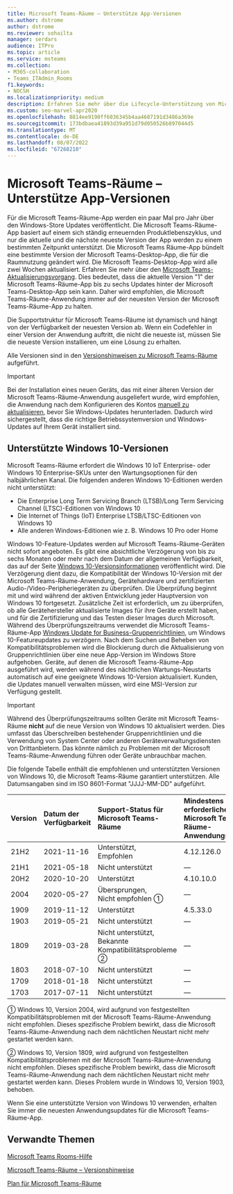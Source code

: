 ```yaml
---
title: Microsoft Teams-Räume – Unterstütze App-Versionen
ms.author: dstrome
author: dstrome
ms.reviewer: sohailta
manager: serdars
audience: ITPro
ms.topic: article
ms.service: msteams
ms.collection:
- M365-collaboration
- Teams_ITAdmin_Rooms
f1.keywords:
- NOCSH
ms.localizationpriority: medium
description: Erfahren Sie mehr über die Lifecycle-Unterstützung von Microsoft Teams-Räume, einschließlich der Struktur und der Phasen der dynamischen Unterstützung.
ms.custom: seo-marvel-apr2020
ms.openlocfilehash: 8814ee9190ff6036345b4aa4607191d3486a369e
ms.sourcegitcommit: 173bdbaea41893d39a951d79d050526b897044d5
ms.translationtype: MT
ms.contentlocale: de-DE
ms.lasthandoff: 08/07/2022
ms.locfileid: "67268210"
---
```

# <a name="microsoft-teams-rooms-app-version-support"></a>Microsoft Teams-Räume – Unterstütze App-Versionen
 
Für die Microsoft Teams-Räume-App werden ein paar Mal pro Jahr über den Windows-Store Updates veröffentlicht. Die Microsoft Teams-Räume-App basiert auf einem sich ständig erneuernden Produktlebenszyklus, und nur die aktuelle und die nächste neueste Version der App werden zu einem bestimmten Zeitpunkt unterstützt. Die Microsoft Teams Räume-App bündelt eine bestimmte Version der Microsoft Teams-Desktop-App, die für die Raumnutzung geändert wird. Die Microsoft Teams-Desktop-App wird alle zwei Wochen aktualisiert. Erfahren Sie mehr über den [Microsoft Teams-Aktualisierungsvorgang](../teams-client-update.md). Dies bedeutet, dass die aktuelle Version "1" der Microsoft Teams-Räume-App bis zu sechs Updates hinter der Microsoft Teams-Desktop-App sein kann. Daher wird empfohlen, die Microsoft Teams-Räume-Anwendung immer auf der neuesten Version der Microsoft Teams-Räume-App zu halten. 

Die Supportstruktur für Microsoft Teams-Räume ist dynamisch und hängt von der Verfügbarkeit der neuesten Version ab. Wenn ein Codefehler in einer Version der Anwendung auftritt, die nicht die neueste ist, müssen Sie die neueste Version installieren, um eine Lösung zu erhalten.

Alle Versionen sind in den [Versionshinweisen zu Microsoft Teams-Räume](rooms-release-note.md) aufgeführt.

> [!IMPORTANT]
> Bei der Installation eines neuen Geräts, das mit einer älteren Version der Microsoft Teams-Räume-Anwendung ausgeliefert wurde, wird empfohlen, die Anwendung nach dem Konfigurieren des Kontos [manuell zu aktualisieren](manual-update.md), bevor Sie Windows-Updates herunterladen. Dadurch wird sichergestellt, dass die richtige Betriebssystemversion und Windows-Updates auf Ihrem Gerät installiert sind.  

## <a name="windows-10-release-support"></a>Unterstützte Windows 10-Versionen

Microsoft Teams-Räume erfordert die Windows 10 IoT Enterprise- oder Windows 10 Enterprise-SKUs unter den Wartungsoptionen für den halbjährlichen Kanal. Die folgenden anderen Windows 10-Editionen werden nicht unterstützt:

- Die Enterprise Long Term Servicing Branch (LTSB)/Long Term Servicing Channel (LTSC)-Editionen von Windows 10
- Die Internet of Things (IoT) Enterprise LTSB/LTSC-Editionen von Windows 10
- Alle anderen Windows-Editionen wie z. B. Windows 10 Pro oder Home

Windows 10-Feature-Updates werden auf Microsoft Teams-Räume-Geräten nicht sofort angeboten. Es gibt eine absichtliche Verzögerung von bis zu sechs Monaten oder mehr nach dem Datum der allgemeinen Verfügbarkeit, das auf der Seite [Windows 10-Versionsinformationen](/windows/release-information/) veröffentlicht wird. Die Verzögerung dient dazu, die Kompatibilität der Windows 10-Version mit der Microsoft Teams-Räume-Anwendung, Gerätehardware und zertifizierten Audio-/Video-Peripheriegeräten zu überprüfen. Die Überprüfung beginnt mit und wird während der aktiven Entwicklung jeder Hauptversion von Windows 10 fortgesetzt. Zusätzliche Zeit ist erforderlich, um zu überprüfen, ob alle Gerätehersteller aktualisierte Images für ihre Geräte erstellt haben, und für die Zertifizierung und das Testen dieser Images durch Microsoft. Während des Überprüfungszeitraums verwendet die Microsoft Teams-Räume-App [Windows Update for Business-Gruppenrichtlinien](/windows/deployment/update/waas-manage-updates-wufb), um Windows 10-Featureupdates zu verzögern. Nach dem Suchen und Beheben von Kompatibilitätsproblemen wird die Blockierung durch die Aktualisierung von Gruppenrichtlinien über eine neue App-Version im Windows Store aufgehoben. Geräte, auf denen die Microsoft Teams-Räume-App ausgeführt wird, werden während des nächtlichen Wartungs-Neustarts automatisch auf eine geeignete Windows 10-Version aktualisiert. Kunden, die Updates manuell verwalten müssen, wird eine MSI-Version zur Verfügung gestellt.  

> [!IMPORTANT]
> Während des Überprüfungszeitraums sollten Geräte mit Microsoft Teams-Räume **nicht** auf die neue Version von Windows 10 aktualisiert werden. Dies umfasst das Überschreiben bestehender Gruppenrichtlinien und die Verwendung von System Center oder anderen Geräteverwaltungsdiensten von Drittanbietern. Das könnte nämlich zu Problemen mit der Microsoft Teams-Räume-Anwendung führen oder Geräte unbrauchbar machen.  

Die folgende Tabelle enthält die empfohlenen und unterstützten Versionen von Windows 10, die Microsoft Teams-Räume garantiert unterstützen. Alle Datumsangaben sind im ISO 8601-Format "JJJJ-MM-DD" aufgeführt.

| Version | Datum der Verfügbarkeit | Support-Status für Microsoft Teams-Räume                    | Mindestens erforderliche Microsoft Teams-Räume-Anwendungsversion | Empfohlener BS-Build |
|:--------|:------------------|:--------------------------------------------------------|:--------------------------------------------------|:---------------------|
| 21H2    | 2021-11-16        | Unterstützt,<br>Empfohlen                               | 4.12.126.0                                        | 19044.1288           |
| 21H1    | 2021-05-18        | Nicht unterstützt                                           | &#x2014;                                          | &#x2014;             |
| 20H2    | 2020-10-20        | Unterstützt                                               | 4.10.10.0                                         | 19042.631            |
| 2004    | 2020-05-27        | Übersprungen, <br/> Nicht empfohlen &#x2780;                 | &#x2014;                                          | &#x2014;             |
| 1909    | 2019-11-12        | Unterstützt                                               | 4.5.33.0                                          | 18363.418            |
| 1903    | 2019-05-21        | Nicht unterstützt                                           | &#x2014;                                          | &#x2014;             |
| 1809    | 2019-03-28        | Nicht unterstützt, <br/>Bekannte Kompatibilitätsprobleme &#x2781; | &#x2014;                                          | &#x2014;             |
| 1803    | 2018-07-10        | Nicht unterstützt                                           | &#x2014;                                          | &#x2014;             |
| 1709    | 2018-01-18        | Nicht unterstützt                                           | &#x2014;                                          | &#x2014;             |
| 1703    | 2017-07-11        | Nicht unterstützt                                           | &#x2014;                                          | &#x2014;             |

&#x2780; Windows 10, Version 2004, wird aufgrund von festgestellten Kompatibilitätsproblemen mit der Microsoft Teams-Räume-Anwendung nicht empfohlen. Dieses spezifische Problem bewirkt, dass die Microsoft Teams-Räume-Anwendung nach dem nächtlichen Neustart nicht mehr gestartet werden kann. 

&#x2781; Windows 10, Version 1809, wird aufgrund von festgestellten Kompatibilitätsproblemen mit der Microsoft Teams-Räume-Anwendung nicht empfohlen. Dieses spezifische Problem bewirkt, dass die Microsoft Teams-Räume-Anwendung nach dem nächtlichen Neustart nicht mehr gestartet werden kann. Dieses Problem wurde in Windows 10, Version 1903, behoben.  

Wenn Sie eine unterstützte Version von Windows 10 verwenden, erhalten Sie immer die neuesten Anwendungsupdates für die Microsoft Teams-Räume-App.  


## <a name="related-topics"></a>Verwandte Themen

[Microsoft Teams Rooms-Hilfe](https://support.office.com/article/Skype-Room-Systems-version-2-help-e667f40e-5aab-40c1-bd68-611fe0002ba2)

[Microsoft Teams-Räume – Versionshinweise](rooms-release-note.md)

[Plan für Microsoft Teams-Räume](rooms-plan.md)
